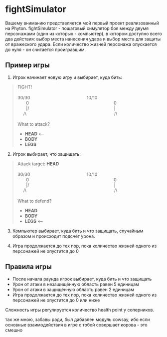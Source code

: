 # fightSimulator
Вашему вниманию представляется мой первый проект реализованный на Phyton.
fightSimulator - пошаговый симулятор боя между двумя персонажами (один из которых - компьютер), в котором доступно всего два действия: выбор места нанесения удара и выбор места для защиты от вражеского удара.
Если количество жизней персонажа опускается до нуля - он считается проигравшим.
## Пример игры
1. Игрок начинает новую игру и выбирает, куда бить:
> FIGHT!</br></br>
> 30/30                    10/10</br>
>    0                              0</br>
>    |/                              \|</br>
>   /\                               /\ </br></br>
> What to attack?
> + **HEAD** <--
> + **BODY**
> + **LEGS**
2. Игрок выбирает, что защищать:
> Attack target: **HEAD**</br></br>
> 30/30                    10/10</br>
>    0                              0</br>
>    |/                              \|</br>
>   /\                               /\ </br></br>
> What to defend?
> + **HEAD**
> + **BODY**
> + **LEGS** <--
3. Компьютер выбирает, куда бить и что защищать, случайным образом и происходит подсчёт урона.

4. Игра продолжается до тех пор, пока количество жизней одного из персонажей не опустится до 0
## Правила игры
+ После начала раунда игрок выбирает, куда бить и что защищать
+ Урон от атаки в незащищённую область равен 5 единицам
+ Урон от атаки в защищённую область равен 2 единицам
+ Игра продолжается до тех пор, пока количество жизней одного из персонажей не опустится до 0 или ниже

Сложность игры регулируется количество health point у соперников.

так же мною, забавы ради, был дабавлен модуль cowsay, ибо если основные взаимодействия в игре с тобой совершает корова - это смешно
